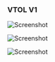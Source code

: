 ### VTOL V1

![Screenshot](VTOLV1.png?raw=true)

![Screenshot](VTOLV1_2.png?raw=true)

![Screenshot](VTOLV1_3.png?raw=true)
